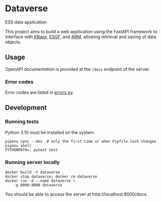 # Dataverse
ESS data application


This project aims to build a web application using the FastAPI 
framework to interface with [KBase](https://www.kbase.us/), 
[ESGF](https://esgf.llnl.gov/), 
and [ARM](https://www.arm.gov/), 
allowing retrieval and saving of data objects.


## Usage

OpenAPI documentation is provided at the `/docs` endpoint of the server.

### Error codes

Error codes are listed in [errors.py](src/service/errors.py).

## Development

### Running tests

Python 3.10 must be installed on the system.

```commandline
pipenv sync --dev  # only the first time or when Pipfile.lock changes
pipenv shell
PYTHONPATH=. pytest test
```

### Running server locally

```commandline
docker build -t dataverse .
docker stop dataverse; docker rm dataverse
docker run -d --name dataverse \
	-p 8000:8000 dataverse
```
You should be able to access the server at http://localhost:8000/docs.